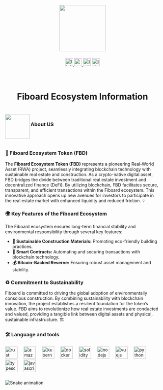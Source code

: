 <div align="center">
  <img height="150" src="https://iili.io/325N6ga.md.jpg"  />
</div>

###

<div align="center">
  <a href="https://www.linkedin.com/company/fbd-foundation/" target="_blank">
    <img src="https://img.shields.io/static/v1?message=LinkedIn&logo=linkedin&label=&color=0077B5&logoColor=white&labelColor=&style=for-the-badge" height="25" alt="linkedin logo"  />
  </a>
  <a href="https://youtube.com/@fiboindustrialgroup?si=xjakP4EuTgOWTl2P" target="_blank">
    <img src="https://img.shields.io/static/v1?message=Youtube&logo=youtube&label=&color=FF0000&logoColor=white&labelColor=&style=for-the-badge" height="25" alt="youtube logo"  />
  </a>
  <img src="https://img.shields.io/static/v1?message=X%20Account&logo=twitter&label=&color=000000&logoColor=white&labelColor=&style=for-the-badge" height="25" alt="twitter logo"  />
  <a href="https://t.me/fiboard_token" target="_blank">
    <img src="https://img.shields.io/static/v1?message=Telegram&logo=telegram&label=&color=2CA5E0&logoColor=white&labelColor=&style=for-the-badge" height="25" alt="telegram logo"  />
  </a>
</div>

###
<br>

<h1 align="center">Fiboard Ecosystem Information</h1>

###
<br>
<img align="left" height="80" src="https://iili.io/325yYRj.md.png"  />
<h3 align="left">About US</h3>
<br>
<br>

### 🌱 Fiboard Ecosystem Token (FBD)
The **Fiboard Ecosystem Token (FBD)** represents a pioneering Real-World Asset (RWA) project, seamlessly integrating blockchain technology with sustainable real estate and construction. As a crypto-native digital asset, FBD bridges the divide between traditional real estate investment and decentralized finance (DeFi). By utilizing blockchain, FBD facilitates secure, transparent, and efficient transactions within the Fiboard ecosystem. This innovative approach opens up new avenues for investors to participate in the real estate market with enhanced liquidity and reduced friction. 💡

### 🌍 Key Features of the Fiboard Ecosystem
The Fiboard ecosystem ensures long-term financial stability and environmental responsibility through several key features:
- **🌿 Sustainable Construction Materials:** Promoting eco-friendly building practices.
- **🤖 Smart Contracts:** Automating and securing transactions with blockchain technology.
- **💰 Bitcoin-Backed Reserve:** Ensuring robust asset management and stability.

### ♻️ Commitment to Sustainability
Fiboard is committed to driving the global adoption of environmentally conscious construction. By combining sustainability with blockchain innovation, the project establishes a resilient foundation for the token’s value. FBD aims to revolutionize how real estate investments are conducted and valued, providing a tangible link between digital assets and physical, sustainable infrastructure. 🏗️
###

<h3 align="left">🛠 Language and tools</h3>

###

<div align="left">
  <img src="https://cdn.jsdelivr.net/gh/devicons/devicon/icons/rust/rust-original.svg" height="40" alt="rust logo"  />
  <img width="12" />
  <img src="https://cdn.jsdelivr.net/gh/devicons/devicon/icons/amazonwebservices/amazonwebservices-line-wordmark.svg" height="40" alt="amazonwebservices logo"  />
  <img width="12" />
  <img src="https://cdn.jsdelivr.net/gh/devicons/devicon/icons/kubernetes/kubernetes-plain.svg" height="40" alt="kubernetes logo"  />
  <img width="12" />
  <img src="https://cdn.jsdelivr.net/gh/devicons/devicon/icons/docker/docker-plain-wordmark.svg" height="40" alt="docker logo"  />
  <img width="12" />
  <img src="https://cdn.jsdelivr.net/gh/devicons/devicon/icons/solidity/solidity-original.svg" height="40" alt="solidity logo"  />
  <img width="12" />
  <img src="https://cdn.simpleicons.org/nodedotjs/339933" height="40" alt="nodejs logo"  />
  <img width="12" />
  <img src="https://cdn.simpleicons.org/vuedotjs/4FC08D" height="40" alt="vuejs logo"  />
  <img width="12" />
  <img src="https://skillicons.dev/icons?i=py" height="40" alt="python logo"  />
  <img width="12" />
  <img src="https://cdn.jsdelivr.net/gh/devicons/devicon/icons/typescript/typescript-original.svg" height="40" alt="typescript logo"  />
  <img width="12" />
  <img src="https://cdn.jsdelivr.net/gh/devicons/devicon/icons/javascript/javascript-original.svg" height="40" alt="javascript logo"  />
</div>

###

<img src="https://raw.githubusercontent.com/fiboard-ecosystem/fiboard-ecosystem/output/snake.svg" alt="Snake animation" />

